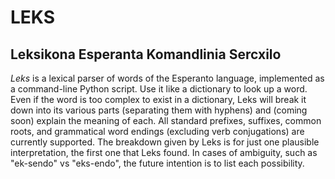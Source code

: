# LEKS
## Leksikona Esperanta Komandlinia Sercxilo

_Leks_ is a lexical parser of words of the Esperanto language, implemented as a
command-line Python script. Use it like a dictionary to look up a word. Even if
the word is too complex to exist in a dictionary, Leks will break it down into
its various parts (separating them with hyphens) and (coming soon) explain the
meaning of each. All standard prefixes, suffixes, common roots, and grammatical
word endings (excluding verb conjugations) are currently supported. The
breakdown given by Leks is for just one plausible interpretation, the first one
that Leks found. In cases of ambiguity, such as "ek-sendo" vs "eks-endo", the
future intention is to list each possibility.
